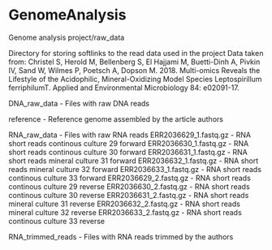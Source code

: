 # GenomeAnalysis
Genome analysis project/raw_data

Directory for storing softlinks to the read data used in the project
Data taken from: 
Christel S, Herold M, Bellenberg S, El Hajjami M, Buetti-Dinh A, Pivkin IV, Sand W, Wilmes P, Poetsch A, Dopson M. 2018. Multi-omics Reveals the Lifestyle of the Acidophilic, Mineral-Oxidizing Model Species Leptospirillum ferriphilumT. Applied and Environmental Microbiology 84: e02091-17.

DNA_raw_data - Files with raw DNA reads
 

reference - Reference genome assembled by the article authors

RNA_raw_data - Files with raw RNA reads
 ERR2036629_1.fastq.gz - RNA short reads continous culture 29 forward
 ERR2036630_1.fastq.gz - RNA short reads continous culture 30 forward
 ERR2036631_1.fastq.gz - RNA short reads mineral culture 31 forward
 ERR2036632_1.fastq.gz - RNA short reads mineral culture 32 forward
 ERR2036633_1.fastq.gz - RNA short reads continous culture 33 forward
 ERR2036629_2.fastq.gz - RNA short reads continous culture 29 reverse
 ERR2036630_2.fastq.gz - RNA short reads continous culture 30 reverse
 ERR2036631_2.fastq.gz - RNA short reads mineral culture 31 reverse
 ERR2036632_2.fastq.gz - RNA short reads mineral culture 32 reverse
 ERR2036633_2.fastq.gz - RNA short reads continous culture 33 reverse

RNA_trimmed_reads - Files with RNA reads trimmed by the authors

